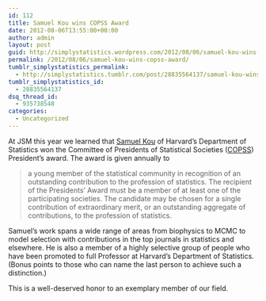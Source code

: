 ```yaml
---
id: 112
title: Samuel Kou wins COPSS Award
date: 2012-08-06T13:55:00+00:00
author: admin
layout: post
guid: http://simplystatistics.wordpress.com/2012/08/06/samuel-kou-wins-copss-award
permalink: /2012/08/06/samuel-kou-wins-copss-award/
tumblr_simplystatistics_permalink:
  - http://simplystatistics.tumblr.com/post/28835564137/samuel-kou-wins-copss-award
tumblr_simplystatistics_id:
  - 28835564137
dsq_thread_id:
  - 935738548
categories:
  - Uncategorized
---
```

At JSM this year we learned that <a href="http://www.people.fas.harvard.edu/~skou/" target="_blank">Samuel Kou</a> of Harvard&#8217;s Department of Statistics won the Committee of Presidents of Statistical Societies (<a href="http://nisla05.niss.org/copss/?q=copss" target="_blank">COPSS</a>) President&#8217;s award. The award is given annually to

> <span>a young member of the statistical community in recognition of an outstanding contribution to the profession of statistics. </span><span>The recipient of the Presidents&#8217; Award must be a member of at least one of the participating societies. The candidate may be chosen for a single contribution of extraordinary merit, or an outstanding aggregate of contributions, to the profession of statistics.</span><span> </span>

Samuel&#8217;s work spans a wide range of areas from biophysics to MCMC to model selection with contributions in the top journals in statistics and elsewhere. He is also a member of a highly selective group of people who have been promoted to full Professor at Harvard&#8217;s Department of Statistics. (Bonus points to those who can name the last person to achieve such a distinction.)

This is a well-deserved honor to an exemplary member of our field.
